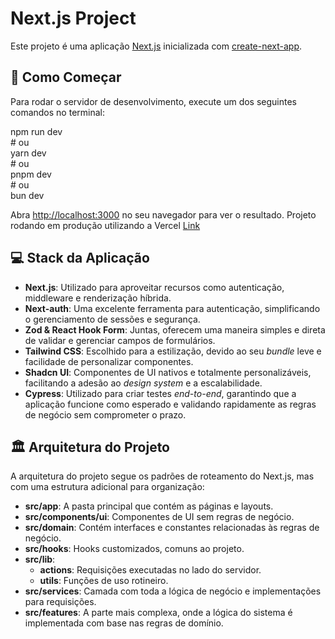 # **Next.js Project**

Este projeto é uma aplicação [Next.js](https://nextjs.org) inicializada com [create-next-app](https://nextjs.org/docs/app/api-reference/cli/create-next-app).

## **🚀 Como Começar**

Para rodar o servidor de desenvolvimento, execute um dos seguintes comandos no terminal:

npm run dev  
\# ou  
yarn dev  
\# ou  
pnpm dev  
\# ou  
bun dev

Abra [http://localhost:3000](https://www.google.com/search?q=http://localhost:3000) no seu navegador para ver o resultado.
Projeto rodando em produção utilizando a Vercel  [Link](https://estapar-app-one.vercel.app)

## **💻 Stack da Aplicação**

* **Next.js**: Utilizado para aproveitar recursos como autenticação, middleware e renderização híbrida.  
* **Next-auth**: Uma excelente ferramenta para autenticação, simplificando o gerenciamento de sessões e segurança.  
* **Zod & React Hook Form**: Juntas, oferecem uma maneira simples e direta de validar e gerenciar campos de formulários.  
* **Tailwind CSS**: Escolhido para a estilização, devido ao seu *bundle* leve e facilidade de personalizar componentes.  
* **Shadcn UI**: Componentes de UI nativos e totalmente personalizáveis, facilitando a adesão ao *design system* e a escalabilidade.  
* **Cypress**: Utilizado para criar testes *end-to-end*, garantindo que a aplicação funcione como esperado e validando rapidamente as regras de negócio sem comprometer o prazo.

## **🏛️ Arquitetura do Projeto**

A arquitetura do projeto segue os padrões de roteamento do Next.js, mas com uma estrutura adicional para organização:

* **src/app**: A pasta principal que contém as páginas e layouts.  
* **src/components/ui**: Componentes de UI sem regras de negócio.  
* **src/domain**: Contém interfaces e constantes relacionadas às regras de negócio.  
* **src/hooks**: Hooks customizados, comuns ao projeto.  
* **src/lib**:  
  * **actions**: Requisições executadas no lado do servidor.  
  * **utils**: Funções de uso rotineiro.  
* **src/services**: Camada com toda a lógica de negócio e implementações para requisições.  
* **src/features**: A parte mais complexa, onde a lógica do sistema é implementada com base nas regras de domínio.
